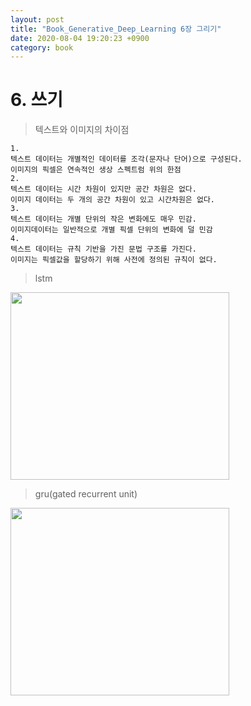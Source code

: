 ```yaml
---
layout: post
title: "Book_Generative_Deep_Learning 6장 그리기"
date: 2020-08-04 19:20:23 +0900
category: book
---
```


# 6. 쓰기

> 텍스트와 이미지의 차이점

```
1.
텍스트 데이터는 개별적인 데이터를 조각(문자나 단어)으로 구성된다.
이미지의 픽셀은 연속적인 생상 스펙트럼 위의 한점
2.
텍스트 데이터는 시간 차원이 있지만 공간 차원은 없다.
이미지 데이터는 두 개의 공간 차원이 있고 시간차원은 없다.
3.
텍스트 데이터는 개별 단위의 작은 변화에도 매우 민감.
이미지데이터는 일반적으로 개별 픽셀 단위의 변화에 덜 민감
4.
텍스트 데이터는 규칙 기반을 가진 문법 구조를 가진다.
이미지는 픽셀값을 할당하기 위해 사전에 정의된 규칙이 없다.
```

> lstm

<img src="/img/book/Generative_Deep_Learning_미술관에_GAN_딥러닝_실전_프로젝트/lstm01.PNG" width="350px" height="300px"></img> <br>

> gru(gated recurrent unit)

<img src="/img/book/Generative_Deep_Learning_미술관에_GAN_딥러닝_실전_프로젝트/gru01.PNG" width="350px" height="300px"></img> <br>














